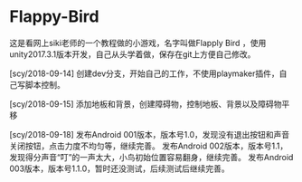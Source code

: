 # Flappy-Bird
这是看网上siki老师的一个教程做的小游戏，名字叫做Flapply Bird ，使用unity2017.3.1版本开发，自己从头学着做，保存在git上方便自己修改。

[scy/2018-09-14]
创建dev分支，开始自己的工作，不使用playmaker插件，自己写脚本控制。

[scy/2018-09-15]
添加地板和背景，创建障碍物，控制地板、背景以及障碍物平移

[scy/2018-09-18]
发布Android 001版本，版本号1.0，发现没有退出按钮和声音关闭按钮，点击力度不均匀等，继续完善。
发布Android 002版本，版本号1.1，发现得分声音“叮”的一声太大，小鸟初始位置容易翻身，继续完善。
发布Android 003版本，版本号1.1.0，暂时还没测试，后续测试后继续完善。